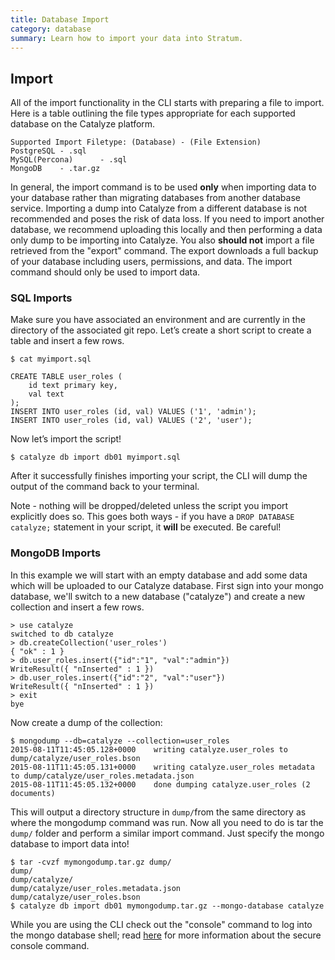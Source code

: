```yaml
---
title: Database Import
category: database
summary: Learn how to import your data into Stratum.
---
```


## Import
All of the import functionality in the CLI starts with preparing a file to import. Here is a table outlining the file types appropriate for each supported database on the Catalyze platform.

```
Supported Import Filetype: (Database) - (File Extension)
PostgreSQL - .sql
MySQL(Percona)      - .sql
MongoDB    - .tar.gz
```

In general, the import command is to be used **only** when importing data to your database rather than migrating databases from another database service. Importing a dump into Catalyze from a different database is not recommended and poses the risk of data loss. If you need to import another database, we recommend uploading this locally and then performing a data only dump to be importing into Catalyze. You also **should not** import a file retrieved from the "export" command. The export downloads a full backup of your database including users, permissions, and data. The import command should only be used to import data.

### SQL Imports
Make sure you have associated an environment and are currently in the directory of the associated git repo. Let’s create a short script to create a table and insert a few rows.

```
$ cat myimport.sql

CREATE TABLE user_roles (
    id text primary key,
    val text
);
INSERT INTO user_roles (id, val) VALUES ('1', 'admin');
INSERT INTO user_roles (id, val) VALUES ('2', 'user');
```

Now let’s import the script!

```
$ catalyze db import db01 myimport.sql
```

After it successfully finishes importing your script, the CLI will dump the output of the command back to your terminal.

Note - nothing will be dropped/deleted unless the script you import explicitly does so. This goes both ways - if you have a `DROP DATABASE catalyze;` statement in your script, it **will** be executed. Be careful!

### MongoDB Imports

In this example we will start with an empty database and add some data which will be uploaded to our Catalyze database. First sign into your mongo database, we'll switch to a new database ("catalyze") and create a new collection and insert a few rows.

```
> use catalyze
switched to db catalyze
> db.createCollection('user_roles')
{ "ok" : 1 }
> db.user_roles.insert({"id":"1", "val":"admin"})
WriteResult({ "nInserted" : 1 })
> db.user_roles.insert({"id":"2", "val":"user"})
WriteResult({ "nInserted" : 1 })
> exit
bye
```

Now create a dump of the collection:

```
$ mongodump --db=catalyze --collection=user_roles
2015-08-11T11:45:05.128+0000    writing catalyze.user_roles to dump/catalyze/user_roles.bson
2015-08-11T11:45:05.131+0000    writing catalyze.user_roles metadata to dump/catalyze/user_roles.metadata.json
2015-08-11T11:45:05.132+0000    done dumping catalyze.user_roles (2 documents)
```

This will output a directory structure in `dump/`from the same directory as where the mongodump command was run. Now all you need to do is tar the `dump/` folder and perform a similar import command. Just specify the mongo database to import data into!

```
$ tar -cvzf mymongodump.tar.gz dump/
dump/
dump/catalyze/
dump/catalyze/user_roles.metadata.json
dump/catalyze/user_roles.bson
$ catalyze db import db01 mymongodump.tar.gz --mongo-database catalyze
```

While you are using the CLI check out the "console" command to log into the mongo database shell; read [here](/paas/paas-cli-reference#console) for more information about the secure console command.
